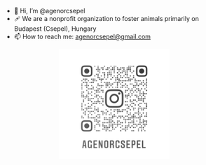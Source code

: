 - 👋 Hi, I’m @agenorcsepel
- :adhesive_bandage: We are a nonprofit organization to foster animals primarily on Budapest (Csepel), Hungary
- 📫 How to reach me: agenorcsepel@gmail.com

<div align="center"><img src="agenorcsepel_nametag.png" width="50%"/></div>

<!-- ![Alt text](agenorcsepel_nametag.png "Instagram QR")-->

<!---
agenorcsepel/agenorcsepel is a ✨ special ✨ repository because its `README.md` (this file) appears on your GitHub profile.
You can click the Preview link to take a look at your changes.
--->
